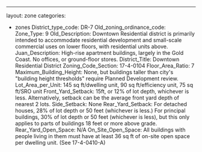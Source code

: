 ---
layout: zone
categories: 
  - zones
District_type_code: DR-7
Old_zoning_ordinance_code: 
Zone_Type: 9
Old_Description: Downtown Residential district is primarily intended to 
accommodate residential development and small-scale commercial uses on lower floors, with residential units above.
Juan_Description: High-rise apartment buildings, largely in the Gold Coast. No offices, or ground-floor stores.
District_Title: Downtown Residential District
Zoning_Code_Section: 17-4-0104
Floor_Area_Ratio: 7
Maximum_Building_Height: None, but buildings taller than city's "building height thresholds" require Planned Development review.
Lot_Area_per_Unit: 145 sq ft/dwelling unit, 90 sq ft/efficiency unit, 75 sq ft/SRO unit
Front_Yard_Setback: 15ft, or 12% of lot depth, whichever is less. Alternatively, setback can be the average front yard depth of nearest 2 lots.
Side_Setback: None
Rear_Yard_Setback: For detached houses, 28% of lot depth or 50 feet (whichever is less.) For principal buildings, 30% of lot depth or 50 feet (whichever is less), but this only applies to parts of buildings 18 feet or more above grade.
Rear_Yard_Open_Space: N/A
On_Site_Open_Space: All buildings with people living in them must have at least 36 sq ft of on-site open space per dwelling unit. (See 17-4-0410-A)

